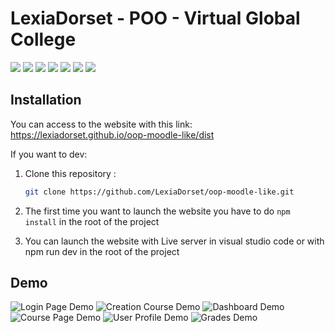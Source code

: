 # LexiaDorset - POO - Virtual Global College

<div>
  <img src="https://img.shields.io/badge/HTML5-E34F26?style=for-the-badge&logo=html5&logoColor=white"/>
<img src="https://img.shields.io/badge/CSS3-1572B6?style=for-the-badge&logo=css3&logoColor=white"/>
  <img src="https://img.shields.io/badge/JavaScript-F7DF1E?style=for-the-badge&logo=javascript&logoColor=black"/>
  <img src="https://img.shields.io/badge/firebase-ffca28?style=for-the-badge&logo=firebase&logoColor=black">
    <img src="https://img.shields.io/badge/Visual%20Studio%20-007ACC?logo=visualstudioc&logoColor=fff&style=for-the-badge">
    <img src="https://img.shields.io/badge/node.js-f1f6ff?logo=node.js&logoColor=6bbf47&style=for-the-badge">
    <img src="https://img.shields.io/badge/Webpack-8DD6F9?style=for-the-badge&logo=webpack&logoColor=black">
</div>

## Installation

You can access to the website with this link: https://lexiadorset.github.io/oop-moodle-like/dist

If you want to dev:

1. Clone this repository :
   ```bash
   git clone https://github.com/LexiaDorset/oop-moodle-like.git

2. The first time you want to launch the website you have to do ```npm install``` in the root of the project

3. You can launch the website with Live server in visual studio code or with npm run dev in the root of the project

## Demo

![Login Page Demo](demo/demo_login_page.png)
![Creation Course Demo](demo/demo_creation.png)
![Dashboard Demo](demo/demo_dashboard.png)
![Course Page Demo](demo/demo_course.png)
![User Profile Demo](demo/demo_user_profile.png)
![Grades Demo](demo/demo_grades.png)
